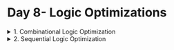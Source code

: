 # Day 8- Logic Optimizations
<details>
  <summary> 1. Combinational Logic Optimization </summary>
  
## Optimization Goals
![img1](https://github.com/Dhruvid98/SFAL-VSD-SoC-Design/blob/main/Day%208/Images/Comb_Opt/img1.png) 

## Combinational Logic Optimization
![img2](https://github.com/Dhruvid98/SFAL-VSD-SoC-Design/blob/main/Day%208/Images/Comb_Opt/img2.png)  
![img3](https://github.com/Dhruvid98/SFAL-VSD-SoC-Design/blob/main/Day%208/Images/Comb_Opt/img3.png)
![img4](https://github.com/Dhruvid98/SFAL-VSD-SoC-Design/blob/main/Day%208/Images/Comb_Opt/img4.png)
![img5](https://github.com/Dhruvid98/SFAL-VSD-SoC-Design/blob/main/Day%208/Images/Comb_Opt/img5.png)
![img6](https://github.com/Dhruvid98/SFAL-VSD-SoC-Design/blob/main/Day%208/Images/Comb_Opt/img6.png)
![img7](https://github.com/Dhruvid98/SFAL-VSD-SoC-Design/blob/main/Day%208/Images/Comb_Opt/img7.png)  

</details>

<details>
  <summary> 2. Sequential Logic Optimization </summary>
  
## Sequential Logic Optimization

![img1](https://github.com/Dhruvid98/SFAL-VSD-SoC-Design/blob/main/Day%208/Images/Seq_opt/img1.png)

* Different possible optimizations in terms of sequential logic

Sequential constant 
![img2](https://github.com/Dhruvid98/SFAL-VSD-SoC-Design/blob/main/Day%208/Images/Seq_opt/img2.png)
![img3](https://github.com/Dhruvid98/SFAL-VSD-SoC-Design/blob/main/Day%208/Images/Seq_opt/img3.png)

Not a sequential constant 
![img4](https://github.com/Dhruvid98/SFAL-VSD-SoC-Design/blob/main/Day%208/Images/Seq_opt/img4.png)
![img5](https://github.com/Dhruvid98/SFAL-VSD-SoC-Design/blob/main/Day%208/Images/Seq_opt/img5.png)

Constant propagation 
![img6](https://github.com/Dhruvid98/SFAL-VSD-SoC-Design/blob/main/Day%208/Images/Seq_opt/img6.png)

Optimization of unloaded outputs. 
![img7](https://github.com/Dhruvid98/SFAL-VSD-SoC-Design/blob/main/Day%208/Images/Seq_opt/img7.png)

Controlling the sequential optimization
![img8](https://github.com/Dhruvid98/SFAL-VSD-SoC-Design/blob/main/Day%208/Images/Seq_opt/img8.png)


</details>
